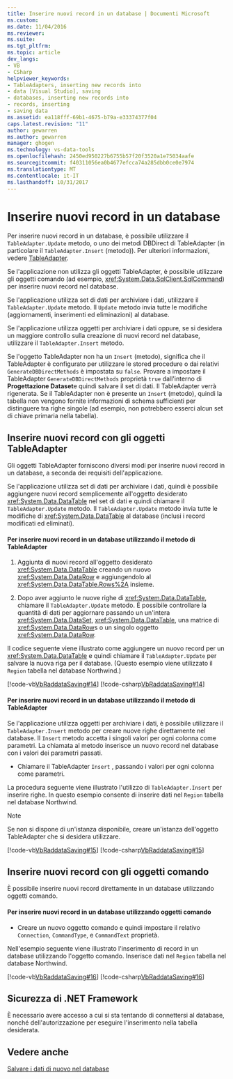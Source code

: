 ```yaml
---
title: Inserire nuovi record in un database | Documenti Microsoft
ms.custom: 
ms.date: 11/04/2016
ms.reviewer: 
ms.suite: 
ms.tgt_pltfrm: 
ms.topic: article
dev_langs:
- VB
- CSharp
helpviewer_keywords:
- TableAdapters, inserting new records into
- data [Visual Studio], saving
- databases, inserting new records into
- records, inserting
- saving data
ms.assetid: ea118fff-69b1-4675-b79a-e33374377f04
caps.latest.revision: "11"
author: gewarren
ms.author: gewarren
manager: ghogen
ms.technology: vs-data-tools
ms.openlocfilehash: 2450ed950227b6755b57f20f3520a1e75034aafe
ms.sourcegitcommit: f40311056ea0b4677efcca74a285dbb0ce0e7974
ms.translationtype: MT
ms.contentlocale: it-IT
ms.lasthandoff: 10/31/2017
---
```

# <a name="insert-new-records-into-a-database"></a>Inserire nuovi record in un database
Per inserire nuovi record in un database, è possibile utilizzare il `TableAdapter.Update` metodo, o uno dei metodi DBDirect di TableAdapter (in particolare il `TableAdapter.Insert` (metodo)). Per ulteriori informazioni, vedere [TableAdapter](../data-tools/create-and-configure-tableadapters.md).  
  
 Se l'applicazione non utilizza gli oggetti TableAdapter, è possibile utilizzare gli oggetti comando (ad esempio, <xref:System.Data.SqlClient.SqlCommand>) per inserire nuovi record nel database.
  
 Se l'applicazione utilizza set di dati per archiviare i dati, utilizzare il `TableAdapter.Update` metodo. Il `Update` metodo invia tutte le modifiche (aggiornamenti, inserimenti ed eliminazioni) al database.  
  
 Se l'applicazione utilizza oggetti per archiviare i dati oppure, se si desidera un maggiore controllo sulla creazione di nuovi record nel database, utilizzare il `TableAdapter.Insert` metodo.  
  
 Se l'oggetto TableAdapter non ha un `Insert` (metodo), significa che il TableAdapter è configurato per utilizzare le stored procedure o dai relativi `GenerateDBDirectMethods` è impostata su `false`. Provare a impostare il TableAdapter `GenerateDBDirectMethods` proprietà `true` dall'interno di **Progettazione Dataset**e quindi salvare il set di dati. Il TableAdapter verrà rigenerata. Se il TableAdapter non è presente un `Insert` (metodo), quindi la tabella non vengono fornite informazioni di schema sufficienti per distinguere tra righe singole (ad esempio, non potrebbero esserci alcun set di chiave primaria nella tabella).  
  
## <a name="insert-new-records-by-using-tableadapters"></a>Inserire nuovi record con gli oggetti TableAdapter  
 Gli oggetti TableAdapter forniscono diversi modi per inserire nuovi record in un database, a seconda dei requisiti dell'applicazione.  
  
 Se l'applicazione utilizza set di dati per archiviare i dati, quindi è possibile aggiungere nuovi record semplicemente all'oggetto desiderato <xref:System.Data.DataTable> nel set di dati e quindi chiamare il `TableAdapter.Update` metodo. Il `TableAdapter.Update` metodo invia tutte le modifiche di <xref:System.Data.DataTable> al database (inclusi i record modificati ed eliminati).  
  
#### <a name="to-insert-new-records-into-a-database-by-using-the-tableadapterupdate-method"></a>Per inserire nuovi record in un database utilizzando il metodo di TableAdapter  
  
1.  Aggiunta di nuovi record all'oggetto desiderato <xref:System.Data.DataTable> creando un nuovo <xref:System.Data.DataRow> e aggiungendolo al <xref:System.Data.DataTable.Rows%2A> insieme. 
  
2.  Dopo aver aggiunto le nuove righe di <xref:System.Data.DataTable>, chiamare il `TableAdapter.Update` metodo. È possibile controllare la quantità di dati per aggiornare passando un un'intera <xref:System.Data.DataSet>, <xref:System.Data.DataTable>, una matrice di <xref:System.Data.DataRow>s o un singolo oggetto <xref:System.Data.DataRow>.  
  
 Il codice seguente viene illustrato come aggiungere un nuovo record per un <xref:System.Data.DataTable> e quindi chiamare il `TableAdapter.Update` per salvare la nuova riga per il database. (Questo esempio viene utilizzato il `Region` tabella nel database Northwind.)  
  
 [!code-vb[VbRaddataSaving#14](../data-tools/codesnippet/VisualBasic/insert-new-records-into-a-database_1.vb)]
 [!code-csharp[VbRaddataSaving#14](../data-tools/codesnippet/CSharp/insert-new-records-into-a-database_1.cs)]  
  
#### <a name="to-insert-new-records-into-a-database-by-using-the-tableadapterinsert-method"></a>Per inserire nuovi record in un database utilizzando il metodo di TableAdapter  
Se l'applicazione utilizza oggetti per archiviare i dati, è possibile utilizzare il `TableAdapter.Insert` metodo per creare nuove righe direttamente nel database. Il `Insert` metodo accetta i singoli valori per ogni colonna come parametri. La chiamata al metodo inserisce un nuovo record nel database con i valori dei parametri passati.  
  
- Chiamare il TableAdapter `Insert` , passando i valori per ogni colonna come parametri.  

 La procedura seguente viene illustrato l'utilizzo di `TableAdapter.Insert` per inserire righe. In questo esempio consente di inserire dati nel `Region` tabella nel database Northwind.  
  
 > [!NOTE]
 >  Se non si dispone di un'istanza disponibile, creare un'istanza dell'oggetto TableAdapter che si desidera utilizzare.  
  
 [!code-vb[VbRaddataSaving#15](../data-tools/codesnippet/VisualBasic/insert-new-records-into-a-database_2.vb)]
 [!code-csharp[VbRaddataSaving#15](../data-tools/codesnippet/CSharp/insert-new-records-into-a-database_2.cs)]  
  
## <a name="insert-new-records-by-using-command-objects"></a>Inserire nuovi record con gli oggetti comando  
È possibile inserire nuovi record direttamente in un database utilizzando oggetti comando.    
  
#### <a name="to-insert-new-records-into-a-database-by-using-command-objects"></a>Per inserire nuovi record in un database utilizzando oggetti comando  
  
-   Creare un nuovo oggetto comando e quindi impostare il relativo `Connection`, `CommandType`, e `CommandText` proprietà.  

 Nell'esempio seguente viene illustrato l'inserimento di record in un database utilizzando l'oggetto comando. Inserisce dati nel `Region` tabella nel database Northwind.
  
 [!code-vb[VbRaddataSaving#16](../data-tools/codesnippet/VisualBasic/insert-new-records-into-a-database_3.vb)]
 [!code-csharp[VbRaddataSaving#16](../data-tools/codesnippet/CSharp/insert-new-records-into-a-database_3.cs)]  
  
## <a name="net-framework-security"></a>Sicurezza di .NET Framework  
 È necessario avere accesso a cui si sta tentando di connettersi al database, nonché dell'autorizzazione per eseguire l'inserimento nella tabella desiderata.  
  
## <a name="see-also"></a>Vedere anche  
 [Salvare i dati di nuovo nel database](../data-tools/save-data-back-to-the-database.md)